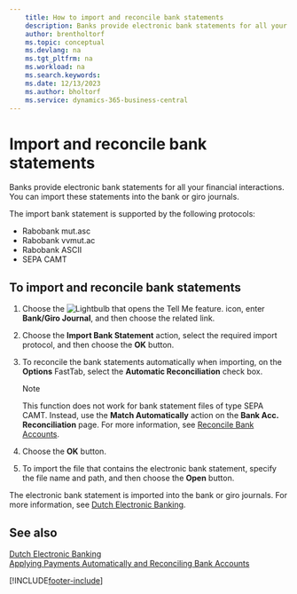 ```yaml
---
    title: How to import and reconcile bank statements
    description: Banks provide electronic bank statements for all your financial interactions. You can import these statements into the bank or giro journals.
    author: brentholtorf
    ms.topic: conceptual
    ms.devlang: na
    ms.tgt_pltfrm: na
    ms.workload: na
    ms.search.keywords:
    ms.date: 12/13/2023
    ms.author: bholtorf
    ms.service: dynamics-365-business-central
---
```

# Import and reconcile bank statements
Banks provide electronic bank statements for all your financial interactions. You can import these statements into the bank or giro journals.  

The import bank statement is supported by the following protocols:  

- Rabobank mut.asc  
- Rabobank vvmut.ac  
- Rabobank ASCII  
- SEPA CAMT  

## To import and reconcile bank statements  

1.  Choose the ![Lightbulb that opens the Tell Me feature.](../../media/ui-search/search_small.png "Tell me what you want to do") icon, enter **Bank/Giro Journal**, and then choose the related link.  
2.  Choose the **Import Bank Statement** action, select the required import protocol, and then choose the **OK** button.  
3.  To reconcile the bank statements automatically when importing, on the **Options** FastTab, select the **Automatic Reconciliation** check box.  

    > [!NOTE]  
    >  This function does not work for bank statement files of type SEPA CAMT. Instead, use the **Match Automatically** action on the **Bank Acc. Reconciliation** page. For more information, see [Reconcile Bank Accounts](../../bank-how-reconcile-bank-accounts-separately.md).  

4.  Choose the **OK** button.  
5.  To import the file that contains the electronic bank statement, specify the file name and path, and then choose the **Open** button.  

The electronic bank statement is imported into the bank or giro journals. For more information, see [Dutch Electronic Banking](dutch-electronic-banking.md).  

## See also  
[Dutch Electronic Banking](dutch-electronic-banking.md)   
[Applying Payments Automatically and Reconciling Bank Accounts](../../receivables-apply-payments-auto-reconcile-bank-accounts.md)


[!INCLUDE[footer-include](../../includes/footer-banner.md)]